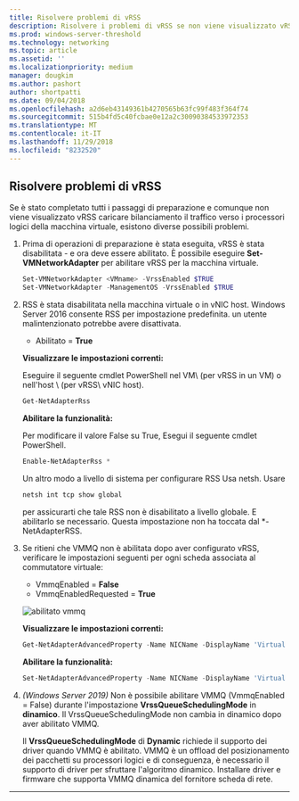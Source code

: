 ```yaml
---
title: Risolvere problemi di vRSS
description: Risolvere i problemi di vRSS se non viene visualizzato vRSS caricare bilanciamento il traffico verso i processori logici della macchina virtuale.
ms.prod: windows-server-threshold
ms.technology: networking
ms.topic: article
ms.assetid: ''
ms.localizationpriority: medium
manager: dougkim
ms.author: pashort
author: shortpatti
ms.date: 09/04/2018
ms.openlocfilehash: a2d6eb43149361b4270565b63fc99f483f364f74
ms.sourcegitcommit: 515b4fd5c40fcbae0e12a2c30090384533972353
ms.translationtype: MT
ms.contentlocale: it-IT
ms.lasthandoff: 11/29/2018
ms.locfileid: "8232520"
---
```

## Risolvere problemi di vRSS

Se è stato completato tutti i passaggi di preparazione e comunque non viene visualizzato vRSS caricare bilanciamento il traffico verso i processori logici della macchina virtuale, esistono diverse possibili problemi.

1. Prima di operazioni di preparazione è stata eseguita, vRSS è stata disabilitata - e ora deve essere abilitato. È possibile eseguire **Set-VMNetworkAdapter** per abilitare vRSS per la macchina virtuale.

   ```PowerShell
   Set-VMNetworkAdapter <VMname> -VrssEnabled $TRUE
   Set-VMNetworkAdapter -ManagementOS -VrssEnabled $TRUE
   ```

2. RSS è stata disabilitata nella macchina virtuale o in vNIC host. Windows Server 2016 consente RSS per impostazione predefinita. un utente malintenzionato potrebbe avere disattivata. 

   - Abilitato = **True**

   **Visualizzare le impostazioni correnti:** 

   Eseguire il seguente cmdlet PowerShell nel VM\ (per vRSS in un VM\) o nell'host \ (per vRSS\ vNIC host).

   ```PowerShell
   Get-NetAdapterRss
   ```

   **Abilitare la funzionalità:** 

   Per modificare il valore False su True, Esegui il seguente cmdlet PowerShell.

   ```PowerShell
   Enable-NetAdapterRss *
   ```
   
   Un altro modo a livello di sistema per configurare RSS Usa netsh. Usare 
   
    ```cmd
   netsh int tcp show global
   ```
   
   per assicurarti che tale RSS non è disabilitato a livello globale. E abilitarlo se necessario. Questa impostazione non ha toccata dal *-NetAdapterRSS.

3. Se ritieni che VMMQ non è abilitata dopo aver configurato vRSS, verificare le impostazioni seguenti per ogni scheda associata al commutatore virtuale:

   - VmmqEnabled = **False**
   - VmmqEnabledRequested = **True**

   ![abilitato vmmq](../../media/vmmq-enabled.png)

   **Visualizzare le impostazioni correnti:** 

   ```PowerShell
   Get-NetAdapterAdvancedProperty -Name NICName -DisplayName 'Virtual Switch RSS'
   ```

   **Abilitare la funzionalità:** 

   ```PowerShell
   Set-NetAdapterAdvancedProperty -Name NICName -DisplayName 'Virtual Switch RSS' -DisplayValue Enabled”
   ```
 
4. _(Windows Server 2019)_ Non è possibile abilitare VMMQ (VmmqEnabled = False) durante l'impostazione **VrssQueueSchedulingMode** in **dinamico**. Il VrssQueueSchedulingMode non cambia in dinamico dopo aver abilitato VMMQ.<p>Il **VrssQueueSchedulingMode** di **Dynamic** richiede il supporto dei driver quando VMMQ è abilitato.  VMMQ è un offload del posizionamento dei pacchetti su processori logici e di conseguenza, è necessario il supporto di driver per sfruttare l'algoritmo dinamico.  Installare driver e firmware che supporta VMMQ dinamica del fornitore scheda di rete.



---
